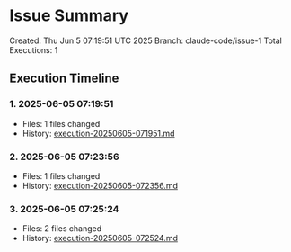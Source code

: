 # Issue Summary

Created: Thu Jun  5 07:19:51 UTC 2025
Branch: claude-code/issue-1
Total Executions: 1

## Execution Timeline

### 1. 2025-06-05 07:19:51
- Files: 1 files changed
- History: [execution-20250605-071951.md](./history/execution-20250605-071951.md)

### 2. 2025-06-05 07:23:56
- Files: 1 files changed
- History: [execution-20250605-072356.md](./history/execution-20250605-072356.md)

### 3. 2025-06-05 07:25:24
- Files: 2 files changed
- History: [execution-20250605-072524.md](./history/execution-20250605-072524.md)
